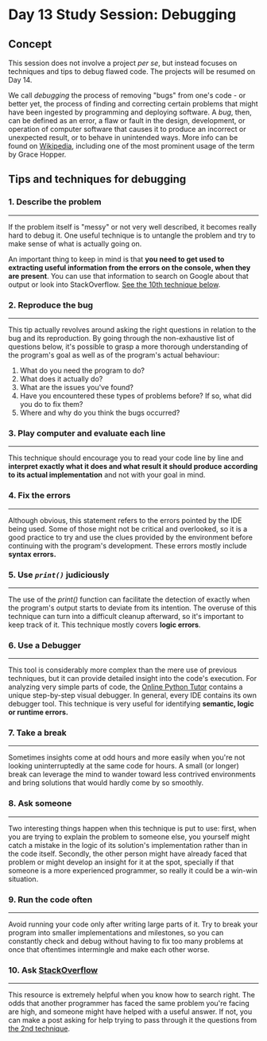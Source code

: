 # Day 13 Study Session: Debugging

## Concept

This session does not involve a project _per se_, but instead focuses on techniques and tips to debug
flawed code. The projects will be resumed on Day 14.

We call *debugging* the process of removing "bugs" from one's code - or better yet, the process of finding
and correcting certain problems that might have been ingested by programming and deploying software.
A *bug*, then, can be defined as an error, a flaw or fault in the design, development, or operation of
computer software that causes it to produce an incorrect or unexpected result, or to behave in unintended
ways. More info can be found on [Wikipedia](https://en.wikipedia.org/wiki/Software_bug), including one
of the most prominent usage of the term by Grace Hopper.

## Tips and techniques for debugging

### 1. Describe the problem

---

If the problem itself is "messy" or not very well described, it becomes really hard to debug it. One
useful technique is to untangle the problem and try to make sense of what is actually going on.

An important thing to keep in mind is that **you need to get used to extracting useful information
from the errors on the console, when they are present**. You can use that information to search
on Google about that output or look into StackOverflow. [See the 10th technique below](#10-ask-stackoverflow).

### 2. Reproduce the bug

---

This tip actually revolves around asking the right questions in relation to the bug and its reproduction.
By going through the non-exhaustive list of questions below, it's possible to grasp a more thorough
understanding of the program's goal as well as of the program's actual behaviour:

1. What do you need the program to do?
2. What does it actually do?
3. What are the issues you've found?
4. Have you encountered these types of problems before? If so, what did you do to fix them?
5. Where and why do you think the bugs occurred?

### 3. Play computer and evaluate each line

---

This technique should encourage you to read your code line by line and **interpret exactly what it does
and what result it should produce according to its actual implementation** and not with your goal in mind.

### 4. Fix the errors

---

Although obvious, this statement refers to the errors pointed by the IDE being used. Some of those
might not be critical and overlooked, so it is a good practice to try and use the clues provided by
the environment before continuing with the program's development. These errors mostly include **syntax errors.**

### 5. Use _`print()`_ judiciously

---

The use of the _print()_ function can facilitate the detection of exactly when the program's output
starts to deviate from its intention. The overuse of this technique can turn into a difficult cleanup
afterward, so it's important to keep track of it. This technique mostly covers **logic errors**.

### 6. Use a Debugger

---

This tool is considerably more complex than the mere use of previous techniques, but it can provide
detailed insight into the code's execution. For analyzing very simple parts of code, the [Online
Python Tutor](https://pythontutor.com/) contains a unique step-by-step visual debugger. In general,
every IDE contains its own debugger tool. This technique is very useful for identifying
**semantic, logic or runtime errors.**

### 7. Take a break

---

Sometimes insights come at odd hours and more easily when you're not looking uninterruptedly
at the same code for hours. A small (or longer) break can leverage the mind to wander toward
less contrived environments and bring solutions that would hardly come by so smoothly.

### 8. Ask someone

---

Two interesting things happen when this technique is put to use: first, when you are trying
to explain the problem to someone else, you yourself might catch a mistake in the logic of its
solution's implementation rather than in the code itself. Secondly, the other person might have
already faced that problem or might develop an insight for it at the spot, specially if that
someone is a more experienced programmer, so really it could be a win-win situation.

### 9. Run the code often

---

Avoid running your code only after writing large parts of it. Try to break your program into
smaller implementations and milestones, so you can constantly check and debug without having
to fix too many problems at once that oftentimes intermingle and make each other worse.

### 10. Ask [StackOverflow](https://stackoverflow.com/)

---

This resource is extremely helpful when you know how to search right. The odds that another
programmer has faced the same problem you're facing are high, and someone might have helped
with a useful answer. If not, you can make a post asking for help trying to pass through it
the questions from [the 2nd technique](#2-reproduce-the-bug).

